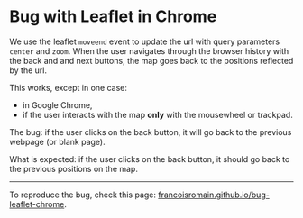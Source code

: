 # Bug with Leaflet in Chrome

We use the leaflet `moveend` event to update the url with query parameters `center` and `zoom`. When the user navigates through the browser history with the back and and next buttons, the map goes back to the positions reflected by the url.

This works, except in one case:

- in Google Chrome,
- if the user interacts with the map **only** with the mousewheel or trackpad.

The bug: if the user clicks on the back button, it will go back to the previous webpage (or blank page).

What is expected: if the user clicks on the back button, it should go back to the previous positions on the map.

---

To reproduce the bug, check this page: [francoisromain.github.io/bug-leaflet-chrome](https://francoisromain.github.io/bug-leaflet-chrome).
